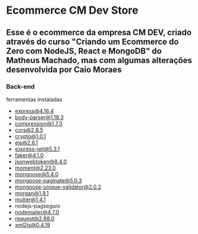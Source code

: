 # Ecommerce CM Dev Store

## Esse é o ecommerce da empresa CM DEV, criado através do curso "Criando um Ecommerce do Zero com NodeJS, React e MongoDB" do Matheus Machado, mas com algumas alterações desenvolvida por Caio Moraes

### Back-end

ferramentas instaladas
- express@4.16.4
- body-parser@1.18.3
- compression@1.7.3
- cors@2.8.5
- crypto@1.0.1
- ejs@2.6.1
- express-jwt@5.3.1
- faker@4.1.0
- jsonwebtoken@8.4.0
- moment@2.23.0
- mongoose@5.4.0
- mongoose-paginate@5.0.3
- mongoose-unique-validator@2.0.2
- morgan@1.9.1
- multer@1.4.1
- nodejs-pagseguro
- nodemailer@4.7.0
- request@2.88.0
- xml2js@0.4.19